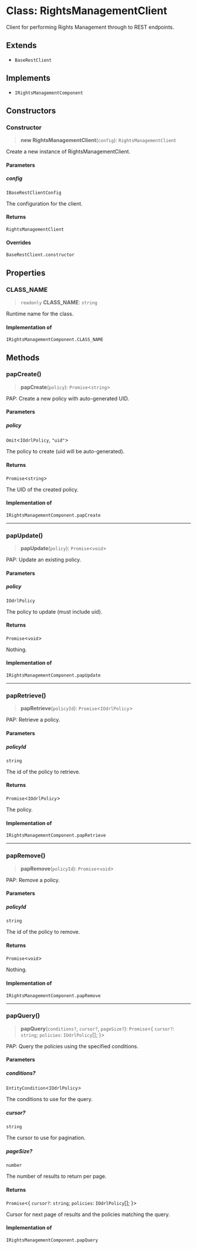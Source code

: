 # Class: RightsManagementClient

Client for performing Rights Management through to REST endpoints.

## Extends

- `BaseRestClient`

## Implements

- `IRightsManagementComponent`

## Constructors

### Constructor

> **new RightsManagementClient**(`config`): `RightsManagementClient`

Create a new instance of RightsManagementClient.

#### Parameters

##### config

`IBaseRestClientConfig`

The configuration for the client.

#### Returns

`RightsManagementClient`

#### Overrides

`BaseRestClient.constructor`

## Properties

### CLASS\_NAME

> `readonly` **CLASS\_NAME**: `string`

Runtime name for the class.

#### Implementation of

`IRightsManagementComponent.CLASS_NAME`

## Methods

### papCreate()

> **papCreate**(`policy`): `Promise`\<`string`\>

PAP: Create a new policy with auto-generated UID.

#### Parameters

##### policy

`Omit`\<`IOdrlPolicy`, `"uid"`\>

The policy to create (uid will be auto-generated).

#### Returns

`Promise`\<`string`\>

The UID of the created policy.

#### Implementation of

`IRightsManagementComponent.papCreate`

***

### papUpdate()

> **papUpdate**(`policy`): `Promise`\<`void`\>

PAP: Update an existing policy.

#### Parameters

##### policy

`IOdrlPolicy`

The policy to update (must include uid).

#### Returns

`Promise`\<`void`\>

Nothing.

#### Implementation of

`IRightsManagementComponent.papUpdate`

***

### papRetrieve()

> **papRetrieve**(`policyId`): `Promise`\<`IOdrlPolicy`\>

PAP: Retrieve a policy.

#### Parameters

##### policyId

`string`

The id of the policy to retrieve.

#### Returns

`Promise`\<`IOdrlPolicy`\>

The policy.

#### Implementation of

`IRightsManagementComponent.papRetrieve`

***

### papRemove()

> **papRemove**(`policyId`): `Promise`\<`void`\>

PAP: Remove a policy.

#### Parameters

##### policyId

`string`

The id of the policy to remove.

#### Returns

`Promise`\<`void`\>

Nothing.

#### Implementation of

`IRightsManagementComponent.papRemove`

***

### papQuery()

> **papQuery**(`conditions?`, `cursor?`, `pageSize?`): `Promise`\<\{ `cursor?`: `string`; `policies`: `IOdrlPolicy`[]; \}\>

PAP: Query the policies using the specified conditions.

#### Parameters

##### conditions?

`EntityCondition`\<`IOdrlPolicy`\>

The conditions to use for the query.

##### cursor?

`string`

The cursor to use for pagination.

##### pageSize?

`number`

The number of results to return per page.

#### Returns

`Promise`\<\{ `cursor?`: `string`; `policies`: `IOdrlPolicy`[]; \}\>

Cursor for next page of results and the policies matching the query.

#### Implementation of

`IRightsManagementComponent.papQuery`
